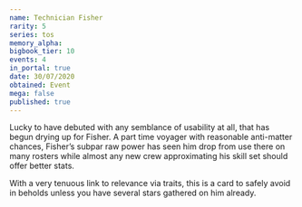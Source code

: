 ```yaml
---
name: Technician Fisher
rarity: 5
series: tos
memory_alpha:
bigbook_tier: 10
events: 4
in_portal: true
date: 30/07/2020
obtained: Event
mega: false
published: true
---
```


Lucky to have debuted with any semblance of usability at all, that has begun drying up for Fisher. A part time voyager with reasonable anti-matter chances, Fisher’s subpar raw power has seen him drop from use there on many rosters while almost any new crew approximating his skill set should offer better stats.

With a very tenuous link to relevance via traits, this is a card to safely avoid in beholds unless you have several stars gathered on him already.
